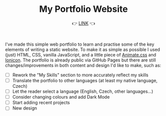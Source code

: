 # <h1 align="center">My Portfolio Website</h1>

<p align="center">👉 <a href="https://milojezek.github.io/" target="_blank">LINK</a> 👈</p>

</br>

I've made this simple web portfolio to learn and practise some of the key elements of writing a static website. To make it as simple as possible I used (just) HTML, CSS, vanilla JavaScript, and a little piece of [Animate.css](https://animate.style/) and [Ionicon](https://ionicframework.com/). The portfolio is already public via GitHub Pages but there are still changes/improvements in both content and design I'd like to make, such as:

- [ ] Rework the "My Skills" section to more accurately reflect my skills
- [ ] Translate the portfolio to other languages (at least my native language, Czech)
- [ ] Let the reader select a language (English, Czech, other languages...)
- [ ] Consider changing colours and add Dark Mode
- [ ] Start adding recent projects
- [ ] New design
